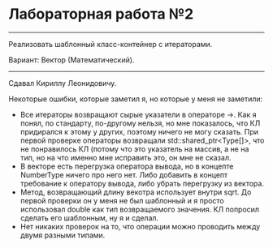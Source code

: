 # Лабораторная работа №2

---

Реализовать шаблонный класс-контейнер с итераторами.

Вариант: Вектор (Математический).

---

Сдавал Кириллу Леонидовичу.

Некоторые ошибки, которые заметил я, но которые у меня не заметили:
* Все итераторы возвращают сырые указатели в операторе ->. Как я понял, по стандарту, по-другому нельзя,
но мне показалось, что КЛ придирался к этому у других, поэтому ничего не могу сказать. 
При первой проверке операторы возвращали std::shared_ptr<Type[]>, что не понравилось КЛ (потому что это 
указатель на массив, а не на тип, но на что именно мне исправить это, он мне не сказал.
* В векторе есть перегрузка оператора вывода, но в концепте NumberType ничего про него нет. Либо добавить
в концепт требование к оператору вывода, либо убрать перегрузку из вектора.
* Метод, возвращающий длину векотра использует внутри sqrt. До первой проверки он у меня не был шаблонный 
и я просто использовал double как тип возвращаемого значения. КЛ попросил сделать его шаблонным, ну я и сделал. 
* Нет никаких проверок на то, что операции можно проводить между двумя разными типами.
